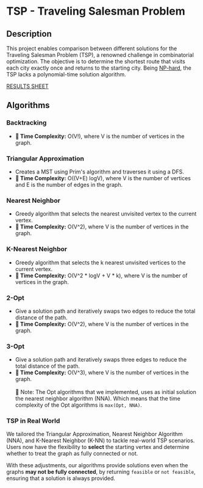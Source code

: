 # TSP - Traveling Salesman Problem

## Description
This project enables comparison between different solutions for the Traveling Salesman Problem (TSP), a renowned challenge in combinatorial optimization. The objective is to determine the shortest route that visits each city exactly once and returns to the starting city. Being [NP-hard](https://en.wikipedia.org/wiki/NP-hardness), the TSP lacks a polynomial-time solution algorithm.

[RESULTS SHEET](https://docs.google.com/spreadsheets/d/1I6d1NvNj34K96kJRol0O1ccQ8HP2-nnEXvQ0IW0alAs/edit?usp=sharing)

## Algorithms

### Backtracking
- __🚀 Time Complexity:__ O(V!), where V is the number of vertices in the graph. 

### Triangular Approximation
- Creates a MST using Prim's algorithm and traverses it using a DFS.
- __🚀 Time Complexity:__ O((V+E) logV), where V is the number of vertices and E is the number of edges in the graph.

### Nearest Neighbor
- Greedy algorithm that selects the nearest unvisited vertex to the current vertex.
- __🚀 Time Complexity:__ O(V^2), where V is the number of vertices in the graph.

### K-Nearest Neighbor
- Greedy algorithm that selects the k nearest unvisited vertices to the current vertex.
- __🚀 Time Complexity:__ O(V^2 * logV + V * k), where V is the number of vertices in the graph.

### 2-Opt
- Give a solution path and iteratively swaps two edges to reduce the total distance of the path.
- __🚀 Time Complexity:__ O(V^2), where V is the number of vertices in the graph.

### 3-Opt
- Give a solution path and iteratively swaps three edges to reduce the total distance of the path.
- __🚀 Time Complexity:__ O(V^3), where V is the number of vertices in the graph.
<br></br>
📝 Note: The Opt algorithms that we implemented, uses as initial solution the nearest neighbor algorithm (NNA). Which means that the time complexity of the Opt algorithms is `max(Opt, NNA)`.

### TSP in Real World
We tailored the Triangular Approximation, Nearest Neighbor Algorithm (NNA), and K-Nearest Neighbor (K-NN) to tackle real-world TSP scenarios. Users now have the flexibility to __select__ the starting vertex and determine whether to treat the graph as fully connected or not.

With these adjustments, our algorithms provide solutions even when the graphs __may not be fully connected__, by returning `feasible` or `not feasible`, ensuring that a solution is always provided.


